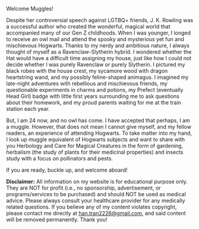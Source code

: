 Welcome Muggles!

Despite her controversial speech against LGTBQ+ friends, J. K. Rowling was a successful author who created the wonderful, magical world that accompanied many of our Gen Z childhoods. When I was younger, I longed to receive an owl mail and attend the spooky and mysterious yet fun and mischievous Hogwarts. Thanks to my nerdy and ambitious nature, I always thought of myself as a Ravenclaw-Slytherin hybrid. I wondered whether the Hat would have a difficult time assigning my house, just like how I could not decide whether I was purely Ravenclaw or purely Slytherin. I pictured my black robes with the house crest, my sycamore wood with dragon heartstring wand, and my possibly feline-shaped animagus. I imagined my late-night adventures with rebellious and mischievous friends, my questionable experiments in charms and potions, my Prefect (eventually Head Girl) badge with little first years surrounding me to ask questions about their homework, and my proud parents waiting for me at the train station each year.

But, I am 24 now, and no owl has come. I have accepted that perhaps, I am a muggle. However, that does not mean I cannot give myself, and my fellow readers, an experience of attending Hogwarts. To take matter into my hand, I look up muggle equivalent of Hogwarts subjects and want to share with you Herbology and Care for Magical Creatures in the form of gardening, herbalism (the study of plants for their medicinal properties) and insects study with a focus on pollinators and pests.

If you are ready, buckle up, and welcome aboard!

**Disclaimer:** All information on my website is for educational purpose only. They are NOT for profit (i.e., no sponsorship, advertisement, or programs/services to be purchased) and should NOT be used as medical advice. Please always consult your healthcare provider for any medically related questions. If you believe any of my content violates copyright, please contact me directly at han.tran2226@gmail.com, and said content will be removed permanently. Thank you!
